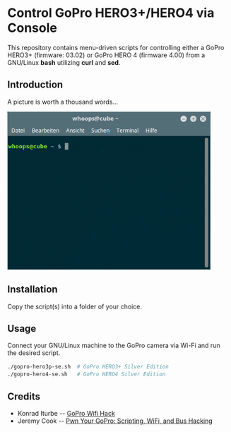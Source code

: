 # Control GoPro HERO3+/HERO4 via Console

This repository contains menu-driven scripts for controlling either a GoPro HERO3+ (firmware: 03.02) or GoPro HERO 4 (firmware 4.00) from a GNU/Linux **bash** utilizing **curl** and **sed**.

## Introduction

A picture is worth a thousand words...

![gopro-hero3p-se](showcase.gif)

## Installation

Copy the script(s) into a folder of your choice.

## Usage

Connect your GNU/Linux machine to the GoPro camera via Wi-Fi and run the desired script.

```bash
./gopro-hero3p-se.sh  # GoPro HERO3+ Silver Edition
./gopro-hero4-se.sh   # GoPro HERO4 Silver Edition
```

## Credits

- Konrad Iturbe -- [GoPro Wifi Hack](https://github.com/KonradIT/goprowifihack)
- Jeremy Cook -- [Pwn Your GoPro: Scripting, WiFi, and Bus Hacking](https://hackaday.com/2014/06/20/pwn-your-gopro-scripting-wifi-and-bus-hacking/)
